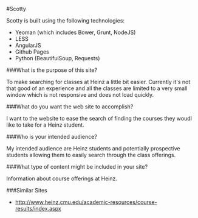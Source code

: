 #Scotty

Scotty is built using the following technologies:

* Yeoman (which includes Bower, Grunt, NodeJS)
* LESS
* AngularJS
* Github Pages
* Python (BeautifulSoup, Requests)

###What is the purpose of this site?

To make searching for classes at Heinz a little bit easier. Currently it's not that good of an experience and all the classes are limited to a very small window which is not responsive and does not load quickly. 

###What do you want the web site to accomplish?

I want to the website to ease the search of finding the courses they woudl like to take for a Heinz student.

###Who is your intended audience?

My intended audience are Heinz students and potentially prospective students allowing them to easily search through the class offerings.

###What type of content might be included in your site?

Information about course offerings at Heinz.

###Similar Sites

* http://www.heinz.cmu.edu/academic-resources/course-results/index.aspx

